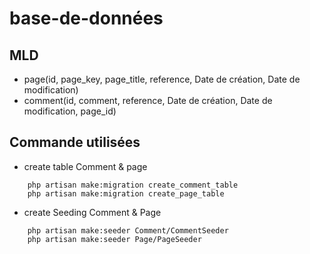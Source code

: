 # base-de-données



## MLD

- page(id, page_key, page_title, reference, Date de création, Date de modification)
- comment(id, comment, reference, Date de création, Date de modification, page_id)


## Commande utilisées


- create table Comment & page

```shell
    php artisan make:migration create_comment_table
    php artisan make:migration create_page_table
```


- create Seeding Comment & Page

```shell
    php artisan make:seeder Comment/CommentSeeder
    php artisan make:seeder Page/PageSeeder
```

